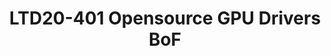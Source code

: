 ---
categories:
- ltd20
description: 'To join the live session:<br><br>Zoom:&nbsp;<a href="https://zoom.us/j/502788157"
  target="_blank">https://zoom.us/j/502788157</a><br>Youtube live stream: <a href="https://youtu.be/nzfGob4kMaY"
  rel="noreferrer" target="_blank">https://youtu.be/nzfGob4kMaY</a><br><br>Description:<br>BoF
  to discuss current state of opensource GPU drivers on ARM and plans for the future.
  What has happened in 2019 and what is planned for 2020.'
image:
  featured: 'true'
  path: https://static.linaro.org/connect/ltd20/images/LTD20-401.png
session_id: LTD20-401
session_room: Track 1 [Thursday]
session_slot:
  end_time: 2020-04-02 15:25
  start_time: 2020-04-02 15:00
session_speakers:
- speaker_bio: ''
  speaker_company: Collabora
  speaker_image: http://avatars.sched.co/1/6c/10892159/avatar.jpg.320x320px.jpg?51a
  speaker_name: Tomeu Vizoso
  speaker_position: Principal Software Engineer
  speaker_role: attendee, speaker
session_track: Multimedia
tag: session
tags: Multimedia
title: LTD20-401 Opensource GPU Drivers BoF
---